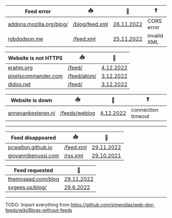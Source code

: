 Feed error | 📥 | 💬 | ❓
-|-|-|-
[addons.mozilla.org/blog/](https://addons.mozilla.org/blog/) | [/blog/feed.xml](https://addons.mozilla.org/blog/feed.xml) | [26.11.2022](https://www.reddit.com/r/firefox/comments/z4u4kb/feedbro_addon_cant_access_feed_of_firefox_addons/) | CORS error
[robdodson.me](https://robdodson.me/) | [/feed.xml](https://robdodson.me/feed.xml) | [25.11.2022](https://pinafore.social/statuses/109402350486107411) | invalid XML

Website is not HTTPS | 📥 | 💬
-|-|-
[erahm.org](http://www.erahm.org/) | [/feed/](http://www.erahm.org/feed/) | [4.12.2022](https://twitter.com/simevidas/status/1599202160524562432)
[pixelscommander.com](http://pixelscommander.com/) | [/feed/atom/](http://pixelscommander.com/feed/atom/) | [3.12.2022](https://twitter.com/simevidas/status/1598814843754057728)
[didoo.net](http://www.didoo.net/) | [/feed/](http://www.didoo.net/feed/) | [3.12.2022](https://twitter.com/simevidas/status/1598828194924089346)

Website is down | 📥 | 💬 | ❓
-|-|-|-
[annevankesteren.nl](http://annevankesteren.nl/) | [/feeds/weblog](http://annevankesteren.nl/feeds/weblog) | [4.12.2022](https://twitter.com/simevidas/status/1599204653165445122) | connection timeout

---

Feed disappeared | 📥 | 💬
-|-|-
[pcwalton.github.io](https://pcwalton.github.io/) | [/feed.xml](https://pcwalton.github.io/feed.xml) | [29.11.2022](https://github.com/pcwalton/pcwalton.github.com/issues/6)
[giovannibenussi.com](https://www.giovannibenussi.com/) | [/rss.xml](https://www.giovannibenussi.com/rss.xml) | [29.10.2021](https://twitter.com/simevidas/status/1454144581684039689)

Feed requested | 💬
-|-
[themosaad.com/blog](https://www.themosaad.com/blog) | [29.11.2022](https://news.ycombinator.com/item?id=33789426)
[svgees.us/blog/](https://svgees.us/blog/) | [29.6.2022](https://github.com/svgeesus/svgeesus.github.io/issues/12)

---

TODO: Import everything from https://github.com/simevidas/web-dev-feeds/wiki/Blogs-without-feeds
